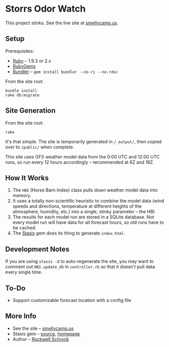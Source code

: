 Storrs Odor Watch
=================

This project stinks. See the live site at [smellycamp.us](http://smellycamp.us/).

Setup
-----

Prerequisites:

* [Ruby](https://www.ruby-lang.org/en/) – 1.9.3 or 2.x
* [RubyGems](https://rubygems.org/pages/download)
* [Bundler](http://bundler.io/) – `gem install bundler --no-ri --no-rdoc`

From the site root:

    bundle install
    rake db:migrate

Site Generation
---------------

From the site root:

    rake

It's that simple. The site is temporarily generated in `/_output/`, then copied over to `/public/` when complete.

This site uses GFS weather model data from the 0:00 UTC and 12:00 UTC runs, so run every 12 hours accordingly – recommended at 6Z and 18Z.

How It Works
------------

1. The `HBI` (Horse Barn Index) class pulls down weather model data into memory.
2. It uses a totally non-scientific heuristic to combine the model data (wind speeds and directions, temperature at different heights of the atmosphere, humidity, etc.) into a single, stinky parameter – the HBI.
3. The results for each model run are stored in a SQLite database. Not every model run will have data for all forecast hours, so old runs have to be cached.
4. The [Stasis](http://stasis.me/) gem does its thing to generate `index.html`.

Development Notes
-----------------

If you are using `stasis -d` to auto-regenerate the site, you may want to comment out `HBI.update_db` in `controller.rb` so that it doesn't pull data every single time.

To-Do
---------

* Support customizable forecast location with a config file

More Info
---------

* See the site – [smellycamp.us](http://smellycamp.us/)
* Stasis gem – [source](https://github.com/winton/stasis), [homepage](http://stasis.me/)
* Author – [Rockwell Schrock](http://rockwellschrock.com/)